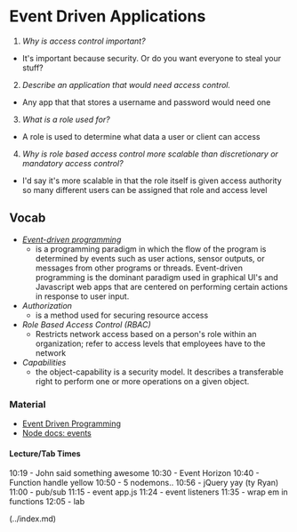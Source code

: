 # Event Driven Applications

1. _Why is access control important?_

- It's important because security. Or do you want everyone to steal your stuff?

2. _Describe an application that would need access control._

- Any app that that stores a username and password would need one

3. _What is a role used for?_

- A role is used to determine what data a user or client can access

4. _Why is role based access control more scalable than discretionary or mandatory access control?_

- I'd say it's more scalable in that the role itself is given access authority so many different users can be assigned that role and access level

## Vocab

- [_Event-driven programming_](https://en.wikipedia.org/wiki/Event-driven_programming)
  - is a programming paradigm in which the flow of the program is determined by events such as user actions, sensor outputs, or messages from other programs or threads. Event-driven programming is the dominant paradigm used in graphical UI's and Javascript web apps that are centered on performing certain actions in response to user input.
- _Authorization_
  - is a method used for securing resource access
- _Role Based Access Control (RBAC)_
  - Restricts network access based on a person's role within an organization; refer to access levels that employees have to the network
- _Capabilities_
  - the object-capability is a security model. It describes a transferable right to perform one or more operations on a given object.

### Material

- [Event Driven Programming](https://www.digitalocean.com/community/tutorials/nodejs-event-driven-programming)
- [Node docs: events](https://nodejs.org/api/events.html)

#### Lecture/Tab Times

10:19 - John said something awesome
10:30 - Event Horizon
10:40 - Function handle yellow
10:50 - 5 nodemons..
10:56 - jQuery yay (ty Ryan)
11:00 - pub/sub
11:15 - event app.js
11:24 - event listeners
11:35 - wrap em in functions
12:05 - lab

 (../index.md)
